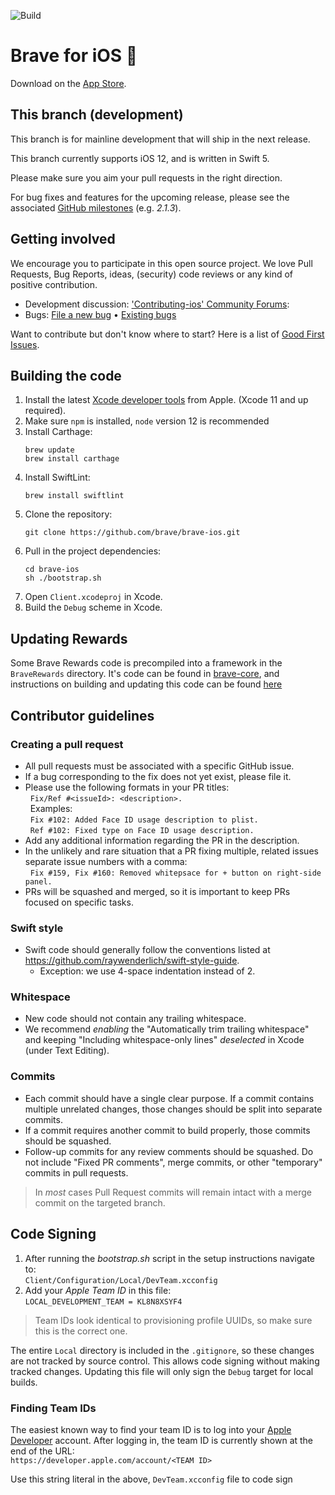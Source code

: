 ![Build](https://github.com/brave/brave-ios/workflows/Build/badge.svg?branch=development)

Brave for iOS 🦁
===============

Download on the [App Store](https://itunes.apple.com/app/brave-web-browser/id1052879175?mt=8).

This branch (development)
-----------

This branch is for mainline development that will ship in the next release.

This branch currently supports iOS 12, and is written in Swift 5.

Please make sure you aim your pull requests in the right direction.

For bug fixes and features for the upcoming release, please see the associated [GitHub milestones](https://github.com/brave/brave-ios/milestones) (e.g. *2.1.3*).

Getting involved
----------------

We encourage you to participate in this open source project. We love Pull Requests, Bug Reports, ideas, (security) code reviews or any kind of positive contribution.

* Development discussion: ['Contributing-ios' Community Forums](https://community.brave.com/c/contributing/contributing-ios):
* Bugs:           [File a new bug](https://github.com/brave/brave-ios/issues/new) • [Existing bugs](https://github.com/brave/brave-ios/issues)

Want to contribute but don't know where to start? Here is a list of [Good First Issues](https://github.com/brave/brave-ios/issues?q=is%3Aopen+is%3Aissue+label%3A%22good+first+issue%22).

Building the code
-----------------

1. Install the latest [Xcode developer tools](https://developer.apple.com/xcode/downloads/) from Apple. (Xcode 11 and up required).
1. Make sure `npm` is installed, `node` version 12 is recommended
1. Install Carthage:
    ```shell
    brew update
    brew install carthage
    ```
1. Install SwiftLint:
    ```shell
    brew install swiftlint
    ```
1. Clone the repository:
    ```shell
    git clone https://github.com/brave/brave-ios.git
    ```
1. Pull in the project dependencies:
    ```shell
    cd brave-ios
    sh ./bootstrap.sh
    ```
1. Open `Client.xcodeproj` in Xcode.
1. Build the `Debug` scheme in Xcode.

Updating Rewards
----------------

Some Brave Rewards code is precompiled into a framework in the `BraveRewards` directory. It's code can be found in [brave-core](https://github.com/brave/brave-core/tree/master/vendor/brave-ios), and instructions on building and updating this code can be found [here](https://github.com/brave/brave-ios/blob/master/BraveRewards/Updating%20the%20BraveRewards%20framework.md)

## Contributor guidelines

### Creating a pull request
* All pull requests must be associated with a specific GitHub issue.
* If a bug corresponding to the fix does not yet exist, please file it.
* Please use the following formats in your PR titles:
    <br>&nbsp;&nbsp;`Fix/Ref #<issueId>: <description>.`
    <br>&nbsp;&nbsp;Examples:
    <br>&nbsp;&nbsp;`Fix #102: Added Face ID usage description to plist.`
    <br>&nbsp;&nbsp;`Ref #102: Fixed type on Face ID usage description.`
* Add any additional information regarding the PR in the description.
* In the unlikely and rare situation that a PR fixing multiple, related issues separate issue numbers with a comma:
    <br>&nbsp;&nbsp;`Fix #159, Fix #160: Removed whitepsace for + button on right-side panel.`
* PRs will be squashed and merged, so it is important to keep PRs focused on specific tasks.

### Swift style
* Swift code should generally follow the conventions listed at https://github.com/raywenderlich/swift-style-guide.
  * Exception: we use 4-space indentation instead of 2.

### Whitespace
* New code should not contain any trailing whitespace.
* We recommend *enabling* the "Automatically trim trailing whitespace" and keeping "Including whitespace-only lines" *deselected* in Xcode (under Text Editing).

### Commits
* Each commit should have a single clear purpose. If a commit contains multiple unrelated changes, those changes should be split into separate commits.
* If a commit requires another commit to build properly, those commits should be squashed.
* Follow-up commits for any review comments should be squashed. Do not include "Fixed PR comments", merge commits, or other "temporary" commits in pull requests.

> In *most* cases Pull Request commits will remain intact with a merge commit on the targeted branch.

## Code Signing

1. After running the *bootstrap.sh* script in the setup instructions navigate to:
<br>`Client/Configuration/Local/DevTeam.xcconfig`
1. Add your *Apple Team ID* in this file:
<br>`LOCAL_DEVELOPMENT_TEAM = KL8N8XSYF4`

>Team IDs look identical to provisioning profile UUIDs, so make sure this is the correct one.

The entire `Local` directory is included in the `.gitignore`, so these changes are not tracked by source control. This allows code signing without making tracked changes. Updating this file will only sign the `Debug` target for local builds.

### Finding Team IDs

The easiest known way to find your team ID is to log into your [Apple Developer](https://developer.apple.com) account. After logging in, the team ID is currently shown at the end of the URL:
<br>`https://developer.apple.com/account/<TEAM ID>`

Use this string literal in the above, `DevTeam.xcconfig` file to code sign
